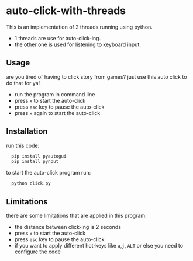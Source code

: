 # auto-click-with-threads

This is an implementation of 2 threads running using python. 
- 1 threads are use for auto-click-ing. 
- the other one is used for listening to keyboard input.

## Usage
are you tired of having to click story from games? just use this auto click to do that for ya!

- run the program in command line
- press `x` to start the auto-click
- press `esc` key to pause the auto-click
- press `x` again to start the auto-click

## Installation
run this code:
```bash
  pip install pyautogui
  pip install pynput
```

to start the auto-click program run:

```bash
  python click.py
```

## Limitations
there are some limitations that are applied in this program:
- the distance between click-ing is 2 seconds
- press `x` to start the auto-click
- press `esc` key to pause the auto-click
- if you want to apply different hot-keys like `a`,`j`, `ALT` or else you need to configure the code
